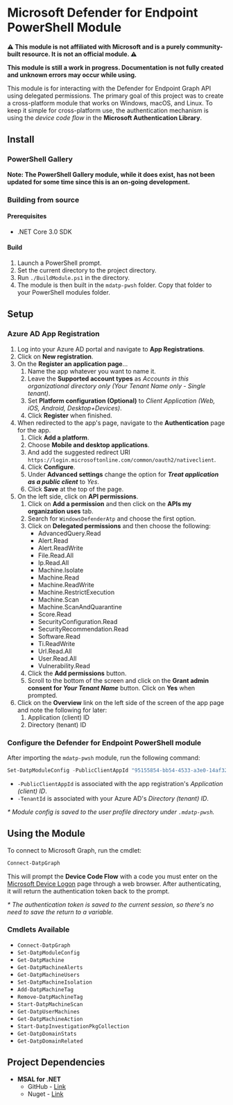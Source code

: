 # Microsoft Defender for Endpoint PowerShell Module

**⚠️ This module is not affiliated with Microsoft and is a purely community-built resource. It is not an official module. ⚠️**

**This module is still a work in progress. Documentation is not fully created and unknown errors may occur while using.**

This module is for interacting with the Defender for Endpoint Graph API using delegated permissions. The primary goal of this project was to create a cross-platform module that works on Windows, macOS, and Linux. To keep it simple for cross-platform use, the authentication mechanism is using the *device code flow* in the **Microsoft Authentication Library**.

## Install

### PowerShell Gallery

**Note: The PowerShell Gallery module, while it does exist, has not been updated for some time since this is an on-going development.**

### Building from source

#### Prerequisites

- .NET Core 3.0 SDK

#### Build

1. Launch a PowerShell prompt.
2. Set the current directory to the project directory.
3. Run `./BuildModule.ps1` in the directory.
4. The module is then built in the `mdatp-pwsh` folder. Copy that folder to your PowerShell modules folder.

## Setup

### Azure AD App Registration

1. Log into your Azure AD portal and navigate to **App Registrations**.
2. Click on **New registration**.
3. On the **Register an application page**...
   1. Name the app whatever you want to name it.
   2. Leave the **Supported account types** as *Accounts in this organizational directory only (Your Tenant Name only - Single tenant)*.
   3. Set **Platform configuration (Optional)** to *Client Application (Web, iOS, Android, Desktop+Devices)*.
   4. Click **Register** when finished.
4. When redirected to the app's page, navigate to the **Authentication** page for the app.
   1. Click **Add a platform**.
   2. Choose **Mobile and desktop applications**.
   3. And add the suggested redirect URI `https://login.microsoftonline.com/common/oauth2/nativeclient`.
   4. Click **Configure**.
   5. Under **Advanced settings** change the option for ***Treat application as a public client*** to *Yes*.
   6. Click **Save** at the top of the page.
5. On the left side, click on **API permissions**.
   1. Click on **Add a permission** and then click on the **APIs my organization uses** tab.
   2. Search for `WindowsDefenderAtp` and choose the first option.
   3. Click on **Delegated permissions** and then choose the following:
      - AdvancedQuery.Read
      - Alert.Read
      - Alert.ReadWrite
      - File.Read.All
      - Ip.Read.All
      - Machine.Isolate
      - Machine.Read
      - Machine.ReadWrite
      - Machine.RestrictExecution
      - Machine.Scan
      - Machine.ScanAndQuarantine
      - Score.Read
      - SecurityConfiguration.Read
      - SecurityRecommendation.Read
      - Software.Read
      - Ti.ReadWrite
      - Url.Read.All
      - User.Read.All
      - Vulnerability.Read
    1. Click the **Add permissions** button.
    2. Scroll to the bottom of the screen and click on the **Grant admin consent for *Your Tenant Name*** button. Click on **Yes** when prompted.
 1. Click on the **Overview** link on the left side of the screen of the app page and note the following for later:
    1. Application (client) ID
    2. Directory (tenant) ID

### Configure the Defender for Endpoint PowerShell module

After importing the `mdatp-pwsh` module, run the following command:

```powershell
Set-DatpModuleConfig -PublicClientAppId "95155854-bb54-4533-a3e0-14af326e997f" -TenantId "5b6a210c-711e-476a-a99c-2460df178748"
```

- `-PublicClientAppId` is associated with the app registration's *Application (client) ID*.
- `-TenantId` is associated with your Azure AD's *Directory (tenant) ID*.

*\* Module config is saved to the user profile directory under `.mdatp-pwsh`.*

## Using the Module

To connect to Microsoft Graph, run the cmdlet:
```powershell
Connect-DatpGraph
```

This will prompt the **Device Code Flow** with a code you must enter on the [Microsoft Device Logon](https://microsoft.com/devicelogin) page through a web browser. After authenticating, it will return the authentication token back to the prompt.

*\* The authentication token is saved to the current session, so there's no need to save the return to a variable.*

### Cmdlets Available

- `Connect-DatpGraph`
- `Set-DatpModuleConfig`
- `Get-DatpMachine`
- `Get-DatpMachineAlerts`
- `Get-DatpMachineUsers`
- `Set-DatpMachineIsolation`
- `Add-DatpMachineTag`
- `Remove-DatpMachineTag`
- `Start-DatpMachineScan`
- `Get-DatpUserMachines`
- `Get-DatpMachineAction`
- `Start-DatpInvestigationPkgCollection`
- `Get-DatpDomainStats`
- `Get-DatpDomainRelated`

## Project Dependencies

- **MSAL for .NET**
  - GitHub - [Link](https://github.com/AzureAD/microsoft-authentication-library-for-dotnet)
  - Nuget - [Link](https://www.nuget.org/packages/Microsoft.Identity.Client)